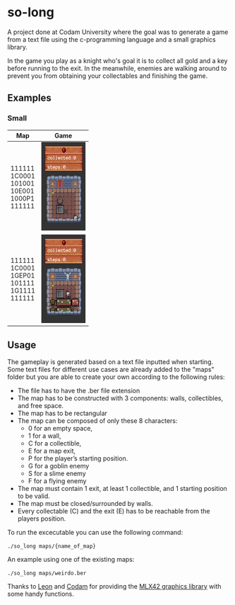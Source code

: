 # so-long
A project done at Codam University where the goal was to generate a game from a text file using the c-programming language and a small graphics library.

In the game you play as a knight who's goal it is to collect all gold and a key before running to the exit. In the meanwhile, enemies are walking around to prevent you from obtaining your collectables and finishing the game.

## Examples

### Small

| Map  | Game |
| ------------- | ------------- |
| 111111<br>1C0001<br>101001<br>10E001<br>1000P1<br>111111 | <img src="./readme/small.png" width="100" height="200">  |
| 111111<br>1C0001<br>1GEP01<br>101111<br>1G1111<br>111111 | <img src="./readme/round.png" width="100" height="200">  |

## Usage

The gameplay is generated based on a text file inputted when starting. Some text files for different use cases are already added to the "maps" folder but you are able to create your own according to the following rules:
- The file has to have the .ber file extension
- The map has to be constructed with 3 components: walls, collectibles, and free space.
- The map has to be rectangular
- The map can be composed of only these 8 characters:
  - 0 for an empty space,
  - 1 for a wall,
  - C for a collectible,
  - E for a map exit,
  - P for the player’s starting position.
  - G for a goblin enemy
  - S for a slime enemy
  - F for a flying enemy
- The map must contain 1 exit, at least 1 collectible, and 1 starting position to be valid.
- The map must be closed/surrounded by walls.
- Every collectable (C) and the exit (E) has to be reachable from the players position.

To run the excecutable you can use the following command:
```
./so_long maps/{name_of_map}
```

An example using one of the existing maps:
```
./so_long maps/weirdo.ber
```

Thanks to [Leon](https://github.com/W2Wizard) and [Codam](https://www.codam.nl/) for providing the [MLX42 graphics library](https://github.com/codam-coding-college/MLX42) with some handy functions.
